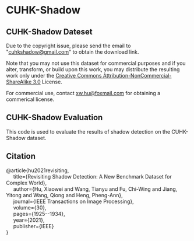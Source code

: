 # CUHK-Shadow

## CUHK-Shadow Dateset

Due to the copyright issue, please send the email to "cuhkshadow@gmail.com" to obtain the download link.

Note that you may not use this dataset for commercial purposes and if you alter, transform, or build upon this work, you may distribute the resulting work only under the [Creative Commons Attribution-NonCommercial-ShareAlike 3.0](https://creativecommons.org/licenses/by-nc-sa/3.0/) License.

For commercial use, contact xw.hu@foxmail.com for obtaining a commerical license.

## CUHK-Shadow Evaluation

This code is used to evaluate the results of shadow detection on the CUHK-Shadow dataset. 

## Citation

@article{hu2021revisiting,                      
&nbsp;&nbsp;&nbsp;&nbsp;    title={Revisiting Shadow Detection: A New Benchmark Dataset for Complex World},                   
&nbsp;&nbsp;&nbsp;&nbsp;    author={Hu, Xiaowei and Wang, Tianyu and Fu, Chi-Wing and Jiang, Yitong and Wang, Qiong and Heng, Pheng-Ann},             
&nbsp;&nbsp;&nbsp;&nbsp;    journal={IEEE Transactions on Image Processing},              
&nbsp;&nbsp;&nbsp;&nbsp;    volume={30},                
&nbsp;&nbsp;&nbsp;&nbsp;    pages={1925--1934},                
&nbsp;&nbsp;&nbsp;&nbsp;    year={2021},              
&nbsp;&nbsp;&nbsp;&nbsp;    publisher={IEEE}                
}
